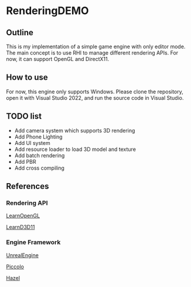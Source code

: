 # RenderingDEMO

## Outline
This is my implementation of a simple game engine with only editor mode. The main concept is to use RHI to manage different rendering APIs. For now, it can support OpenGL and DirectX11.

## How to use
For now, this engine only supports Windows. Please clone the repository, open it with Visual Studio 2022, and run the source code in Visual Studio.

## TODO list
- Add camera system which supports 3D rendering
- Add Phone Lighting
- Add UI system
- Add resource loader to load 3D model and texture
- Add batch rendering
- Add PBR
- Add cross compiling

## References

### Rendering API
[LearnOpenGL](https://learnopengl.com/Getting-started/OpenGL)

[LearnD3D11](https://graphicsprogramming.github.io/learnd3d11/1-introduction/1-1-getting-started/1-1-0-overview/)

### Engine Framework
[UnrealEngine](https://github.com/folgerwang/UnrealEngine)

[Piccolo](https://github.com/BoomingTech/Piccolo)

[Hazel](https://github.com/TheCherno/Hazel)